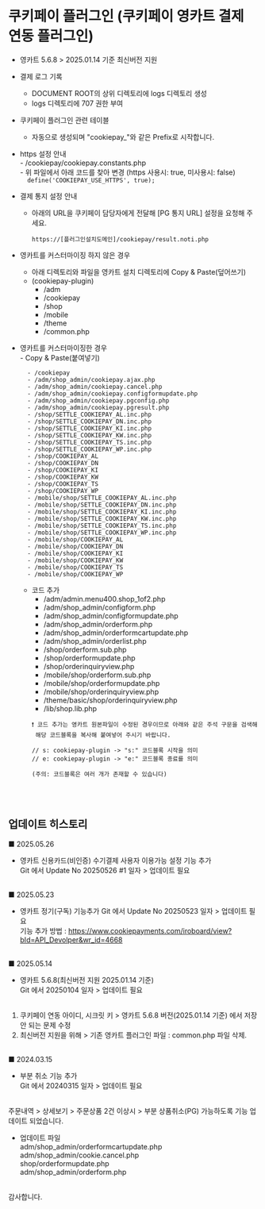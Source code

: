 # 쿠키페이 플러그인 (쿠키페이 영카트 결제 연동 플러그인)

- 영카트 5.6.8 > 2025.01.14 기준 최신버전 지원

- 결제 로그 기록  
    - DOCUMENT ROOT의 상위 디렉토리에 logs 디렉토리 생성  
    - logs 디렉토리에 707 권한 부여  

- 쿠키페이 플러그인 관련 테이블  
    - 자동으로 생성되며 "cookiepay_"와 같은 Prefix로 시작합니다.  

- https 설정 안내  
      - /cookiepay/cookiepay.constants.php  
      - 위 파일에서 아래 코드를 찾아 변경 (https 사용시: true, 미사용시: false)  
      ```  
      define('COOKIEPAY_USE_HTTPS', true);
      ```  
  
- 결제 통지 설정 안내 
    - 아래의 URL을 쿠키페이 담당자에게 전달해 [PG 통지 URL] 설정을 요청해 주세요.    
      ```  
      https://[플러그인설치도메인]/cookiepay/result.noti.php  
      ```  

- 영카트를 커스터마이징 하지 않은 경우  
    - 아래 디렉토리와 파일을 영카트 설치 디렉토리에 Copy & Paste(덮어쓰기) 
    - (cookiepay-plugin)  
        - /adm  
        - /cookiepay  
        - /shop  
        - /mobile  
        - /theme  
        - /common.php  

- 영카트를 커스터마이징한 경우  
        - Copy & Paste(붙여넣기)

        - /cookiepay 
        - /adm/shop_admin/cookiepay.ajax.php
        - /adm/shop_admin/cookiepay.cancel.php 
        - /adm/shop_admin/cookiepay.configformupdate.php
        - /adm/shop_admin/cookiepay.pgconfig.php
        - /adm/shop_admin/cookiepay.pgresult.php
        - /shop/SETTLE_COOKIEPAY_AL.inc.php
        - /shop/SETTLE_COOKIEPAY_DN.inc.php
        - /shop/SETTLE_COOKIEPAY_KI.inc.php
        - /shop/SETTLE_COOKIEPAY_KW.inc.php
        - /shop/SETTLE_COOKIEPAY_TS.inc.php
        - /shop/SETTLE_COOKIEPAY_WP.inc.php
        - /shop/COOKIEPAY_AL
        - /shop/COOKIEPAY_DN
        - /shop/COOKIEPAY_KI
        - /shop/COOKIEPAY_KW
        - /shop/COOKIEPAY_TS
        - /shop/COOKIEPAY_WP
        - /mobile/shop/SETTLE_COOKIEPAY_AL.inc.php
        - /mobile/shop/SETTLE_COOKIEPAY_DN.inc.php
        - /mobile/shop/SETTLE_COOKIEPAY_KI.inc.php
        - /mobile/shop/SETTLE_COOKIEPAY_KW.inc.php
        - /mobile/shop/SETTLE_COOKIEPAY_TS.inc.php
        - /mobile/shop/SETTLE_COOKIEPAY_WP.inc.php
        - /mobile/shop/COOKIEPAY_AL
        - /mobile/shop/COOKIEPAY_DN
        - /mobile/shop/COOKIEPAY_KI
        - /mobile/shop/COOKIEPAY_KW
        - /mobile/shop/COOKIEPAY_TS
        - /mobile/shop/COOKIEPAY_WP
            
    - 코드 추가  
        - /adm/admin.menu400.shop_1of2.php
        - /adm/shop_admin/configform.php
        - /adm/shop_admin/configformupdate.php
        - /adm/shop_admin/orderform.php
        - /adm/shop_admin/orderformcartupdate.php
        - /adm/shop_admin/orderlist.php
        - /shop/orderform.sub.php
        - /shop/orderformupdate.php
        - /shop/orderinquiryview.php
        - /mobile/shop/orderform.sub.php
        - /mobile/shop/orderformupdate.php
        - /mobile/shop/orderinquiryview.php
        - /theme/basic/shop/orderinquiryview.php
        - /lib/shop.lib.php
        ```  
        ❗ 코드 추가는 영카트 원본파일이 수정된 경우이므로 아래와 같은 주석 구문을 검색해  
         해당 코드블록을 복사해 붙여넣어 주시기 바랍니다.

        // s: cookiepay-plugin -> "s:" 코드블록 시작을 의미
        // e: cookiepay-plugin -> "e:" 코드블록 종료를 의미

        (주의: 코드블록은 여러 개가 존재할 수 있습니다)
        ```  


<br><br>
## 업데이트 히스토리

■ 2025.05.26<br>
- 영카트 신용카드(비인증) 수기결제 사용자 이용가능 설정 기능 추가<br>
Git 에서 Update No 20250526 #1 일자 > 업데이트 필요<br><br>

■ 2025.05.23<br>
- 영카트 정기(구독) 기능추가
Git 에서 Update No 20250523 일자 > 업데이트 필요<br>
기능 추가 방법 : https://www.cookiepayments.com/iroboard/view?bId=API_Devolper&wr_id=4668<br><br>

■ 2025.05.14<br>
 - 영카트 5.6.8(최신버전 지원 2025.01.14 기준)<br>
Git 에서 20250104 일자 > 업데이트 필요<br><br>

1. 쿠키페이 연동 아이디, 시크릿 키 > 영카트 5.6.8 버전(2025.01.14 기준) 에서 저장 안 되는 문제 수정<br>
2. 최신버전 지원을 위해 > 기존 영카트 플러그인 파일 : common.php 파일 삭제.<br><br>

■ 2024.03.15<br>
- 부분 취소 기능 추가<br>
Git 에서 20240315 일자 > 업데이트 필요<br><br>

주문내역 > 상세보기 > 주문상품 2건 이상시 > 부분 상품취소(PG) 가능하도록 기능 업데이트 되었습니다.<br>
- 업데이트 파일<br>
adm/shop_admin/orderformcartupdate.php<br>
adm/shop_admin/cookie.cancel.php<br>
shop/orderformupdate.php<br>
adm/shop_admin/orderform.php<br><br>

감사합니다.<br>

